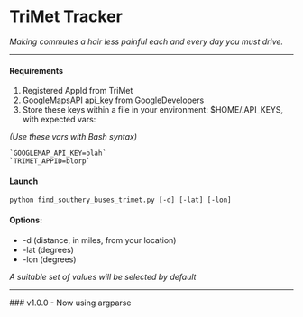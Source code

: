 # TriMet Tracker
*Making commutes a hair less painful each and every day you must drive.*
<hr>

#### **Requirements**
  1. Registered AppId from TriMet
  1. GoogleMapsAPI api_key from GoogleDevelopers
  1. Store these keys within a file in your environment: $HOME/.API_KEYS, with expected vars:
  
  *(Use these vars with Bash syntax)*
  
    `GOOGLEMAP_API_KEY=blah`   
    `TRIMET_APPID=blorp`

#### **Launch**

  `python find_southery_buses_trimet.py [-d] [-lat] [-lon]`
    
#### **Options:**
- \-d (distance, in miles, from your location) 
- \-lat (degrees)
- \-lon (degrees)

*A suitable set of values will be selected by default*

<hr>     
### v1.0.0
    - Now using argparse
